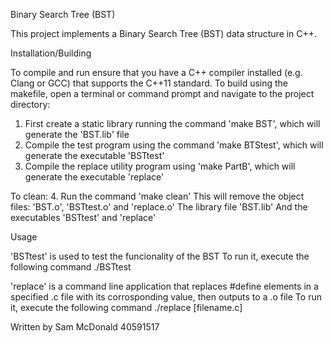 Binary Search Tree (BST)

This project implements a Binary Search Tree (BST) data structure in C++.

Installation/Building

To compile and run ensure that you have a C++ compiler installed (e.g. Clang or GCC) that supports the C++11 standard.
To build using the makefile, open a terminal or command prompt and navigate to the project directory:

1. First create a static library running the command 'make BST', which will generate the 'BST.lib' file
2. Compile the test program using the command 'make BTStest', which will generate the executable 'BSTtest'
3. Compile the replace utility program using 'make PartB', which will generate the executable 'replace'

To clean:
4. Run the command 'make clean'
   This will remove the object files:
   'BST.o', 'BSTtest.o' and 'replace.o'
   The library file 'BST.lib'
   And the executables 'BSTtest' and 'replace'

Usage

'BSTtest' is used to test the funcionality of the BST
To run it, execute the following command ./BSTtest

'replace' is a command line application that replaces #define elements in a specified .c file with its corrosponding value, then outputs to a .o file
To run it, execute the following command ./replace [filename.c]

Written by Sam McDonald 40591517
